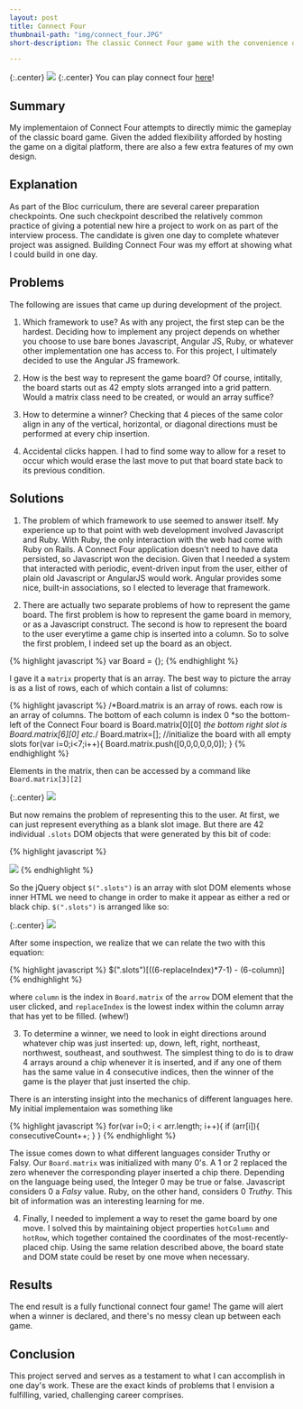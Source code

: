 ```yaml
---
layout: post
title: Connect Four
thumbnail-path: "img/connect_four.JPG"
short-description: The classic Connect Four game with the convenience of a digital play experience.

---
```


{:.center}
![]({{site.baseurl}}/img/connect_four.JPG)
{:.center}
You can play connect four <a href='#'>here</a>!

## Summary

My implementaion of Connect Four attempts to directly mimic the gameplay of the classic board game. Given the added flexibility afforded by hosting the game on a digital platform, there are also a few extra features of my own design.


## Explanation

As part of the Bloc curriculum, there are several career preparation checkpoints. One such checkpoint described the relatively common practice of giving a potential new hire a project to work on as part of the interview process. The candidate is given one day to complete whatever project was assigned. Building Connect Four was my effort at showing what I could build in one day. 

## Problems

The following are issues that came up during development of the project.  

1. Which framework to use? As with any project, the first step can be the hardest. Deciding how to implement any project depends on whether you choose to use bare bones Javascript, Angular JS, Ruby, or whatever other implementation one has access to. For this project, I ultimately decided to use the Angular JS framework.

2. How is the best way to represent the game board? Of course, intitally, the board starts out as 42 empty slots arranged into a grid pattern. Would a matrix class need to be created, or would an array suffice?

3. How to determine a winner? Checking that 4 pieces of the same color align in any of the vertical, horizontal, or diagonal directions must be performed at every chip insertion.

4. Accidental clicks happen. I had to find some way to allow for a reset to occur which would erase the last move to put that board state back to its previous condition.

## Solutions

1. The problem of which framework to use seemed to answer itself. My experience up to that point with web development involved Javascript and Ruby. With Ruby, the only interaction with the web had come with Ruby on Rails. A Connect Four application doesn't need to have data persisted, so Javascript won the decision. Given that I needed a system that interacted with periodic, event-driven input from the user, either of plain old Javascript or AngularJS would work. Angular provides some nice, built-in associations, so I elected to leverage that framework.  

2. There are actually two separate problems of how to represent the game board. The first problem is how to represent the game board in memory, or as a Javascript construct. The second is how to represent the board to the user everytime a game chip is inserted into a column. So to solve the first problem, I indeed set up the board as an object.

{% highlight javascript %}
var Board = {};
{% endhighlight %}

I gave it a `matrix` property that is an array. The best way to picture the array is as a list of rows, each of which contain a list of columns:

{% highlight javascript %}
/*Board.matrix is an array of rows. each row is an array of columns. The bottom of each column is index 0
         *so the bottom-left of the Connect Four board is Board.matrix[0][0]
         *the bottom right slot is Board.matrix[6][0]
         etc.*/
         Board.matrix=[];
//initialize the board with all empty slots
         for(var i=0;i<7;i++){
             Board.matrix.push([0,0,0,0,0,0]);
         }
{% endhighlight %}


Elements in the matrix, then can be accessed by a command like `Board.matrix[3][2]`

{:.center}
![]({{site.baseurl}}/img/board_object.JPG)

But now remains the problem of representing this to the user. At first, we can just represent everything as a blank slot image. But there are 42 individual `.slots` DOM objects that were generated by this bit of code:

{% highlight javascript %}
<tr class="slot-rows" ng-repeat="n in game.board.rows">
    <td class="slots" ng-repeat="n in game.board.cols"><img class="empty" src="http://i.imgur.com/O1lQF0g.png"</td>
</tr>
{% endhighlight %}

So the jQuery object `$(".slots")` is an array with slot DOM elements whose inner HTML we need to change in order to make it appear as either a red or black chip.
`$(".slots")` is arranged like so:

{:.center}
![]({{site.baseurl}}/img/DOM_object.JPG)

After some inspection, we realize that we can relate the two with this equation:

{% highlight javascript %}
$(".slots")[((6-replaceIndex)*7-1) - (6-column)]
{% endhighlight %}

where `column` is the index in `Board.matrix` of the `arrow` DOM element that the user clicked, and `replaceIndex` is the lowest index within the column array that has yet to be filled. (whew!)

3. To determine a winner, we need to look in eight directions around whatever chip was just inserted: up, down, left, right, northeast, northwest, southeast, and southwest. The simplest thing to do is to draw 4 arrays around a chip whenever it is inserted, and if any one of them has the same value in 4 consecutive indices, then the winner of the game is the player that just inserted the chip.

There is an intersting insight into the mechanics of different languages here. My initial implementaion was something like

{% highlight javascript %}
for(var i=0; i < arr.length; i++){
    if (arr[i]){
        consecutiveCount++;
    }
}
{% endhighlight %}

 The issue comes down to what different languages consider Truthy or Falsy. Our `Board.matrix` was initialized with many 0's. A 1 or 2 replaced the zero whenever the corresponding player inserted a chip there. Depending on the language being used, the Integer 0 may be true or false. Javascript considers 0 a _Falsy_ value. Ruby, on the other hand, considers 0 _Truthy_. This bit of information was an interesting learning for me.
 
 4. Finally, I needed to implement a way to reset the game board by one move. I solved this by maintaining object properties `hotColumn` and `hotRow`, which together contained the coordinates of the most-recently-placed chip. Using the same relation described above, the board state and DOM state could be reset by one move when necessary.


## Results

The end result is a fully functional connect four game! The game will alert when a winner is declared, and there's no messy clean up between each game.

## Conclusion

This project served and serves as a testament to what I can accomplish in one day's work. These are the exact kinds of problems that I envision a fulfilling, varied, challenging career comprises.

     

































